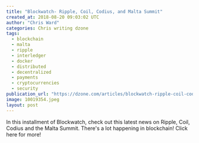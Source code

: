 ```yaml
---
title: "Blockwatch- Ripple, Coil, Codius, and Malta Summit"
created_at: 2018-08-20 09:03:02 UTC
author: "Chris Ward"
categories: Chris writing dzone
tags: 
  - blockchain
  - malta
  - ripple
  - interledger
  - docker
  - distributed
  - decentralized
  - payments
  - cryptocurrencies
  - security
publication_url: "https://dzone.com/articles/blockwatch-ripple-coil-codius-and-malta-summit"
image: 10019354.jpeg
layout: post
---
```

In this installment of Blockwatch, check out this latest news on Ripple, Coil, Codius and the Malta Summit. There's a lot happening in blockchain! Click here for more!

